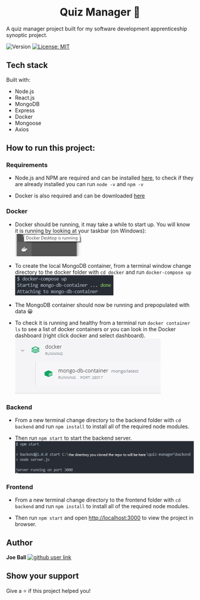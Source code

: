 <h1 align="center"> Quiz Manager 📝 </h1>
A quiz manager project built for my software development apprenticeship synoptic project.
</br> 
<p>
  <img alt="Version" src="https://img.shields.io/badge/version-1.0.0-blue.svg?cacheSeconds=2592000" />
  <a href="#" target="_blank">
    <img alt="License: MIT" src="https://img.shields.io/badge/License-MIT-yellow.svg" />
  </a>
</p>

## Tech stack

Built with:
- Node.js
- React.js
- MongoDB
- Express
- Docker
- Mongoose
- Axios

## How to run this project:

### Requirements

- Node.js and NPM are required and can be installed [here](https://nodejs.org/en/download/), to check if they are already installed you can run `node -v` and `npm -v`

- Docker is also required and can be downloaded [here](https://desktop.docker.com/win/stable/Docker%20Desktop%20Installer.exe)

### Docker

- Docker should be running, it may take a while to start up. You will know it is running by looking at your taskbar (on Windows): </br>
![Docker running](https://github.com/6JoeB/quiz-manager/blob/main/README_images/docker-running.png?raw=true) 

- To create the local MongoDB container, from a terminal window change directory to the docker folder with `cd docker` and run `docker-compose up` </br>
![Docker compose command](https://github.com/6JoeB/quiz-manager/blob/main/README_images/docker-compose-command.PNG) 

- The MongoDB container should now be running and prepopulated with data 😀

- To check it is running and healthy from a terminal run `docker container ls` to see a list of docker containers or you can look in the Docker dashboard (right click docker and select dashboard). </br>
![Docker container running](https://github.com/6JoeB/quiz-manager/blob/main/README_images/docker-container-running.PNG) 

### Backend

- From a new terminal change directory to the backend folder with `cd backend` and run `npm install` to install all of the required node modules.

- Then run `npm start` to start the backend server. </br>
![Backend running](https://github.com/6JoeB/quiz-manager/blob/main/README_images/backend-running.PNG) 


### Frontend

- From a new terminal change directory to the frontend folder with `cd backend` and run `npm install` to install all of the required node modules.

- Then run `npm start` and open [http://localhost:3000](http://localhost:3000) to view the project in browser.

## Author

**Joe Ball** [![github user link][1.1]][1]


[1.1]: http://i.imgur.com/9I6NRUm.png
[1]: http://www.github.com/6joeb


## Show your support

Give a ⭐️ if this project helped you!

